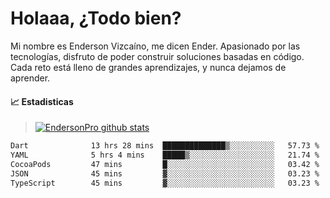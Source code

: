 
# Holaaa, ¿Todo bien?

Mi nombre es Enderson Vizcaíno, me dicen Ender. Apasionado por las tecnologías, disfruto de poder construir soluciones basadas en código. Cada reto está lleno de grandes aprendizajes, y nunca dejamos de aprender. 

#### :chart_with_upwards_trend: Estadisticas
> [![EndersonPro github stats](https://github-readme-stats.vercel.app/api?username=endersonpro&theme=vue-dark&show_icons=true)](https://github.com/anuraghazra/github-readme-stats) 


<!--START_SECTION:waka-->

```txt
Dart              13 hrs 28 mins  ██████████████▒░░░░░░░░░░   57.73 %
YAML              5 hrs 4 mins    █████▒░░░░░░░░░░░░░░░░░░░   21.74 %
CocoaPods         47 mins         █░░░░░░░░░░░░░░░░░░░░░░░░   03.42 %
JSON              45 mins         ▓░░░░░░░░░░░░░░░░░░░░░░░░   03.23 %
TypeScript        45 mins         ▓░░░░░░░░░░░░░░░░░░░░░░░░   03.23 %
```

<!--END_SECTION:waka-->

[website]: https://endersonpro.github.io/portfolio/
[twitter]: https://twitter.com/endersonj_
[youtube]: https://youtube.com/ByEnderson
[instagram]: https://instagram.com/endersonvizc
[linkedin]: https://www.linkedin.com/in/enderson-vizcaino-2aa927175/
